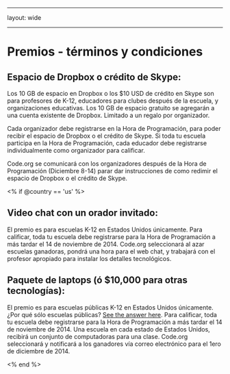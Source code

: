 * * *

layout: wide

* * *

# Premios - términos y condiciones

## Espacio de Dropbox o crédito de Skype:

Los 10 GB de espacio en Dropbox o los $10 USD de crédito en Skype son para profesores de K-12, educadores para clubes después de la escuela, y organizaciones educativas. Los 10 GB de espacio gratuito se agregarán a una cuenta existente de Dropbox. Limitado a un regalo por organizador.

Cada organizador debe registrarse en la Hora de Programación, para poder recibir el espacio de Dropbox o el crédito de Skype. Si toda tu escuela participa en la Hora de Programación, cada educador debe registrarse individualmente como organizador para calificar.

Code.org se comunicará con los organizadores después de la Hora de Programación (Diciembre 8-14) parar dar instrucciones de como redimir el espacio de Dropbox o el crédito de Skype.

<% if @country == 'us' %>

## Video chat con un orador invitado:

El premio es para escuelas K-12 en Estados Unidos únicamente. Para calificar, toda tu escuela debe registrarse para la Hora de Programación a más tardar el 14 de noviembre de 2014. Code.org seleccionará al azar escuelas ganadoras, pondrá una hora para el web chat, y trabajará con el profesor apropiado para instalar los detalles tecnológicos.

## Paquete de laptops (ó $10,000 para otras tecnologías):

El premio es para escuelas públicas K-12 en Estados Unidos únicamente. ¿Por qué sólo escuelas públicas? [See the answer here](http://www.hourofcode.com/#faq). Para calificar, toda tu escuela debe registrarse para la Hora de Programación a más tardar el 14 de noviembre de 2014. Una escuela en cada estado de Estados Unidos, recibirá un conjunto de computadoras para una clase. Code.org seleccionará y notificará a los ganadores vía correo electrónico para el 1ero de diciembre de 2014.

<% end %>